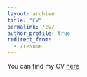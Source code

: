 ```yaml
---
layout: archive
title: "CV"
permalink: /cv/
author_profile: true
redirect_from:
  - /resume
---
```


You can find my CV <a href="https://hiroto-sawada.github.io/files/CV20250818.pdf">here</a>
